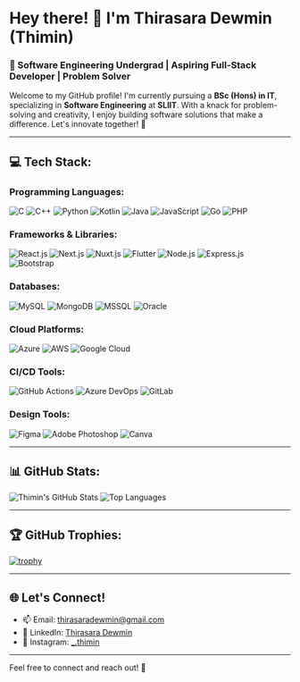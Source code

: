 # Hey there! 👋 I'm Thirasara Dewmin (Thimin)

### 🚀 Software Engineering Undergrad | Aspiring Full-Stack Developer | Problem Solver

Welcome to my GitHub profile! I'm currently pursuing a **BSc (Hons) in IT**, specializing in **Software Engineering** at **SLIIT**. With a knack for problem-solving and creativity, I enjoy building software solutions that make a difference. Let's innovate together! 🚀

---

## 💻 Tech Stack:

### Programming Languages:
![C](https://img.shields.io/badge/-C-00599C?style=flat&logo=c&logoColor=white)
![C++](https://img.shields.io/badge/-C++-00599C?style=flat&logo=c%2B%2B&logoColor=white)
![Python](https://img.shields.io/badge/-Python-3776AB?style=flat&logo=python&logoColor=white)
![Kotlin](https://img.shields.io/badge/-Kotlin-0095D5?style=flat&logo=kotlin&logoColor=white)
![Java](https://img.shields.io/badge/-Java-007396?style=flat&logo=java&logoColor=white)
![JavaScript](https://img.shields.io/badge/-JavaScript-F7DF1E?style=flat&logo=javascript&logoColor=black)
![Go](https://img.shields.io/badge/-Go-00ADD8?style=flat&logo=go&logoColor=white)
![PHP](https://img.shields.io/badge/-PHP-777BB4?style=flat&logo=php&logoColor=white)

### Frameworks & Libraries:
![React.js](https://img.shields.io/badge/-React-61DAFB?style=flat&logo=react&logoColor=black)
![Next.js](https://img.shields.io/badge/-Next.js-000000?style=flat&logo=next.js&logoColor=white)
![Nuxt.js](https://img.shields.io/badge/-Nuxt.js-00DC82?style=flat&logo=nuxt.js&logoColor=white)
![Flutter](https://img.shields.io/badge/-Flutter-02569B?style=flat&logo=flutter&logoColor=white)
![Node.js](https://img.shields.io/badge/-Node.js-339933?style=flat&logo=node.js&logoColor=white)
![Express.js](https://img.shields.io/badge/-Express.js-000000?style=flat&logo=express&logoColor=white)
![Bootstrap](https://img.shields.io/badge/-Bootstrap-7952B3?style=flat&logo=bootstrap&logoColor=white)

### Databases:
![MySQL](https://img.shields.io/badge/-MySQL-4479A1?style=flat&logo=mysql&logoColor=white)
![MongoDB](https://img.shields.io/badge/-MongoDB-47A248?style=flat&logo=mongodb&logoColor=white)
![MSSQL](https://img.shields.io/badge/-MSSQL-CC2927?style=flat&logo=microsoft-sql-server&logoColor=white)
![Oracle](https://img.shields.io/badge/-Oracle-F80000?style=flat&logo=oracle&logoColor=white)

### Cloud Platforms:
![Azure](https://img.shields.io/badge/-Azure-0078D4?style=flat&logo=microsoft-azure&logoColor=white)
![AWS](https://img.shields.io/badge/-AWS-232F3E?style=flat&logo=amazon-aws&logoColor=white)
![Google Cloud](https://img.shields.io/badge/-Google%20Cloud-4285F4?style=flat&logo=google-cloud&logoColor=white)

### CI/CD Tools:
![GitHub Actions](https://img.shields.io/badge/-GitHub%20Actions-2088FF?style=flat&logo=github-actions&logoColor=white)
![Azure DevOps](https://img.shields.io/badge/-Azure%20DevOps-0078D7?style=flat&logo=azure-devops&logoColor=white)
![GitLab](https://img.shields.io/badge/-GitLab-FCA121?style=flat&logo=gitlab&logoColor=white)

### Design Tools:
![Figma](https://img.shields.io/badge/-Figma-F24E1E?style=flat&logo=figma&logoColor=white)
![Adobe Photoshop](https://img.shields.io/badge/-Adobe%20Photoshop-31A8FF?style=flat&logo=adobe-photoshop&logoColor=white)
![Canva](https://img.shields.io/badge/-Canva-00C4CC?style=flat&logo=canva&logoColor=white)

---

## 📊 GitHub Stats:

![Thimin's GitHub Stats](https://github-readme-stats.vercel.app/api?username=thimin&show_icons=true&theme=radical&cache_seconds=1800)
![Top Languages](https://github-readme-stats.vercel.app/api/top-langs/?username=thimin&layout=compact&theme=radical&cache_seconds=1800)

---

## 🏆 GitHub Trophies:

[![trophy](https://github-profile-trophy.vercel.app/?username=thimin&theme=radical&margin-w=15&margin-h=15)](https://github.com/ryo-ma/github-profile-trophy)

---

## 🌐 Let's Connect!

- 📫 Email: [thirasaradewmin@gmail.com](mailto:thirasaradewmin@gmail.com)
- 💼 LinkedIn: [Thirasara Dewmin](https://www.linkedin.com/in/thirasara-dewmin-godawattage/)
- 📸 Instagram: [_.thimin](https://www.instagram.com/_.thimin/)

---

Feel free to connect and reach out! 🚀
